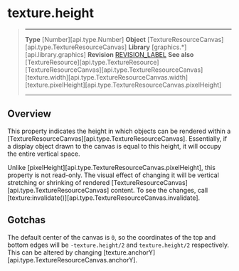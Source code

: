 # texture.height

> --------------------- ------------------------------------------------------------------------------------------
> __Type__              [Number][api.type.Number]
> __Object__            [TextureResourceCanvas][api.type.TextureResourceCanvas]
> __Library__           [graphics.*][api.library.graphics]
> __Revision__          [REVISION_LABEL](REVISION_URL)
> __See also__          [TextureResource][api.type.TextureResource]
>						[TextureResourceCanvas][api.type.TextureResourceCanvas]
>						[texture.width][api.type.TextureResourceCanvas.width]
>						[texture.pixelHeight][api.type.TextureResourceCanvas.pixelHeight]
> --------------------- ------------------------------------------------------------------------------------------

## Overview

This property indicates the height in which objects can be rendered within a [TextureResourceCanvas][api.type.TextureResourceCanvas]. Essentially, if a display object drawn to the canvas is equal to this height, it will occupy the entire vertical space.

Unlike [pixelHeight][api.type.TextureResourceCanvas.pixelHeight], this property is not <nobr>read-only</nobr>. The visual effect of changing it will be vertical stretching or shrinking of rendered [TextureResourceCanvas][api.type.TextureResourceCanvas] content. To see the changes, call [texture:invalidate()][api.type.TextureResourceCanvas.invalidate].

## Gotchas

The default center of the canvas is `0`, so the coordinates of the top and bottom edges will be `-texture.height/2` and `texture.height/2` respectively. This can be altered by changing [texture.anchorY][api.type.TextureResourceCanvas.anchorY].
